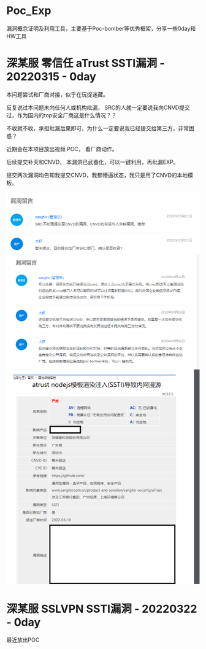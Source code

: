 # Poc_Exp
漏洞概念证明及利用工具，主要基于Poc-bomber等优秀框架，分享一些0day和HW工具


# 深某服 零信任 aTrust SSTI漏洞 - 20220315 - 0day
本问题尝试和厂商对接，似乎在玩捉迷藏。

反复说过本问题未向任何人或机构纰漏， SRC的人就一定要说我向CNVD提交过，作为国内的top安全厂商这是什么情况？？

不收就不收，承担纰漏后果即可，为什么一定要说我已经提交给第三方，非常困惑？

近期会在本项目放出视频 POC， 看厂商动作。

后续提交补天和CNVD， 本漏洞已武器化，可以一键利用，再纰漏EXP。

提交两次漏洞均告知我提交CNVD，我都懵逼状态，我只是用了CNVD的本地模板。

![](1.png)
![](2.png)
![](3.png)


# 深某服 SSLVPN SSTI漏洞 - 20220322 - 0day

最近放出POC
